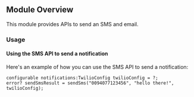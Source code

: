 ## Module Overview
This module provides APIs to send an SMS and email.

### Usage

#### Using the SMS API to send a notification
Here's an example of how you can use the SMS API to send a notification:
```ballerina
configurable notifications:TwilioConfig twilioConfig = ?;
error? sendSmsResult = sendSms("0094077123456", "hello there!", twilioConfig);
```
